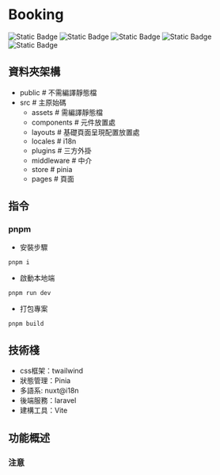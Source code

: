 # Booking
![Static Badge](https://img.shields.io/badge/Vue-green) ![Static Badge](https://img.shields.io/badge/tailwind-blue) ![Static Badge](https://img.shields.io/badge/Vite-green) ![Static Badge](https://img.shields.io/badge/Node-v21.6.2-blue)  ![Static Badge](https://img.shields.io/badge/pnpm-9.7.0-orange)
## 資料夾架構
 - public # 不需編譯靜態檔
 - src # 主原始碼
    - assets # 需編譯靜態檔
    - components # 元件放置處
    - layouts # 基礎頁面呈現配置放置處
    - locales # i18n
    - plugins # 三方外掛
    - middleware # 中介
    - store # pinia
    - pages # 頁面
    
## 指令

### pnpm
- 安裝步驟
```
pnpm i 
```

- 啟動本地端
```
pnpm run dev 
```

- 打包專案
```
pnpm build 
```

## 技術棧
-	css框架：twailwind
-	狀態管理：Pinia
-   多語系: nuxt@i18n
-	後端服務：laravel
-	建構工具：Vite

## 功能概述


<!-- ## 部署流程
- `pnpm build` 生成 **dist 資料夾**

- `git add dist -f` 加入 dist 資料夾

- `git commit -m "Update"` 命名 commit

- `git subtree  push --prefix dist origin gh-pages` 部署 gh-pages branch -->

<!-- ### 專案呈現 (https://105555.github.io/watches-store/) -->

### 注意

<!-- 1. <strong>未經允許請勿發佈於相關社交平台或者部落格等網路相關平台<strong> -->


